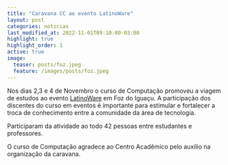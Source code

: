 ```yaml
---
title: "Caravana CC ao evento LatinoWare"
layout: post
categories: noticias
last_modified_at: 2022-11-01T09:10:00-03:00
highlight: true
highlight_order: 1
active: true
image:
  teaser: posts/foz.jpeg
  feature: /images/posts/foz.jpeg
---
```



Nos dias 2,3  e 4 de Novembro o curso de Computação promoveu a viagem de estudos ao evento [LatinoWare](https://latinoware.org/) em Foz do Iguaçu. A participação dos discentes do curso em eventos é importante para estimular e fortalecer a troca de conhecimento entre a comunidade da área de tecnologia.

Participaram da atividade ao todo 42 pessoas entre estudantes e professores.

O curso de Computação agradece ao Centro Acadêmico pelo auxílio na organização da caravana. 


